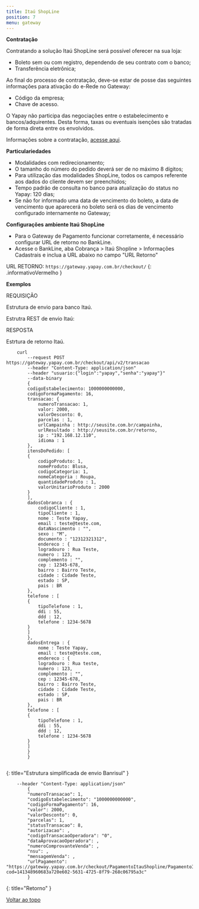 ```yaml
---
title: Itaú ShopLine
position: 7
menu: gateway
---
```




**Contratação**

Contratando a solução Itaú ShopLine será possível oferecer na sua loja:

* Boleto sem ou com registro, dependendo de seu contrato com o banco;
* Transferência eletrônica;

Ao final do processo de contratação, deve-se estar de posse das seguintes informações para ativação do e-Rede no Gateway:

* Código da empresa;
* Chave de acesso.
 
O Yapay não participa das negociações entre o estabelecimento e bancos/adquirentes. Desta forma, taxas ou eventuais isenções são tratadas de forma direta entre os envolvidos.

Informações sobre a contratação, <a href="https://www.itau.com.br/empresas/recebimentos/shopline/" target="_blank" class="linkPadraoVerde">acesse aqui</a>.


**Particulariedades**

* Modalidades com redirecionamento;
* O tamanho do número do pedido deverá ser de no máximo 8 dígitos;
* Para utilização das modalidades ShopLine, todos os campos referente aos dados do cliente devem ser preenchidos;
* Tempo padrão de consulta no banco para atualização do status no Yapay: 120 dias;
* Se não for informado uma data de vencimento do boleto, a data de vencimento que aparecerá no boleto será os dias de vencimento configurado internamente no Gateway;

**Configurações ambiente Itaú ShopLine**

* Para o Gateway de Pagamento funcionar corretamente, é necessário configurar URL de retorno no BankLine.
* Acesse o BankLine, aba Cobrança > Itaú Shopline > Informações Cadastrais e inclua a URL abaixo no campo "URL Retorno"


<i class="fa fa-exclamation-circle" aria-hidden="true"></i> URL RETORNO: `https://gateway.yapay.com.br/checkout/`
{: .informativoVermelho }



**Exemplos**

REQUISIÇÃO

Estrutura de envio para banco Itaú.

Estrutra REST de envio Itaú:

RESPOSTA

Estrtura de retorno Itaú.


~~~text
    curl
        --request POST https://gateway.yapay.com.br/checkout/api/v2/transacao
        --header "Content-Type: application/json"
        --header "usuario:{"login":"yapay","senha":"yapay"}"
        --data-binary
        {
        codigoEstabelecimento: 1000000000000,
        codigoFormaPagamento: 16,
        transacao: {
            numeroTransacao: 1,
            valor: 2000,
            valorDesconto: 0,
            parcelas : 1,
            urlCampainha : http://seusite.com.br/campainha,
            urlResultado : http://seusite.com.br/retorno,
            ip : "192.168.12.110",
            idioma : 1
        },
        itensDoPedido: [
        {
            codigoProduto: 1,
            nomeProduto: Blusa,
            codigoCategoria: 1,
            nomeCategoria : Roupa,
            quantidadeProduto : 1,
            valorUnitarioProduto : 2000
        }
        ],
        dadosCobranca : {
            codigoCliente : 1,
            tipoCliente : 1,
            nome : Teste Yapay,
            email : teste@teste.com,
            dataNascimento : "",
            sexo : "M",
            documento : "12312321312",
            endereco : {
            logradouro : Rua Teste,
            numero : 123,
            complemento : "",
            cep : 12345-678,
            bairro : Bairro Teste,
            cidade : Cidade Teste,
            estado : SP,
            pais : BR
        },
        telefone : [
        {
            tipoTelefone : 1,
            ddi : 55,
            ddd : 12,
            telefone : 1234-5678
        }
        ]
        },
        dadosEntrega : {
            nome : Teste Yapay,
            email : teste@teste.com,
            endereco : {
            logradouro : Rua teste,
            numero : 123,
            complemento : "",
            cep : 12345-678,
            bairro : Bairro Teste,
            cidade : Cidade Teste,
            estado : SP,
            pais : BR
        },
        telefone : [
        {
            tipoTelefone : 1,
            ddi : 55,
            ddd : 12,
            telefone : 1234-5678
        }
        ]
        }
        }


~~~
{: title="Estrutura simplificada de envio Banrisul" }

~~~text
    --header "Content-Type: application/json"
        {
        "numeroTransacao": 1,
        "codigoEstabelecimento": "1000000000000",
        "codigoFormaPagamento": 16,
        "valor": 2000,
        "valorDesconto": 0,
        "parcelas": 1,
        "statusTransacao": 8,
        "autorizacao": ,
        "codigoTransacaoOperadora": "0",
        "dataAprovacaoOperadora": ,
        "numeroComprovanteVenda": ,
        "nsu": ,
        "mensagemVenda": ,
        "urlPagamento": "https://gateway.yapay.com.br/checkout/PagamentoItauShopline/PagamentoItauShopline.do?cod=141348960683a720e602-5631-4725-8f79-268c06795a3c"
        }
~~~
{: title="Retorno" }


<div class="voltar-ao-topo"><a href="#"><i class="fa fa-arrow-up" aria-hidden="true"></i>Voltar ao topo</a></div>